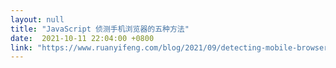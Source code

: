 ```yaml
---
layout: null
title: "JavaScript 侦测手机浏览器的五种方法"
date:  2021-10-11 22:04:00 +0800
link: "https://www.ruanyifeng.com/blog/2021/09/detecting-mobile-browser.html"
---
```

